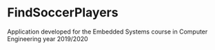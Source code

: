 # FindSoccerPlayers
Application developed for the Embedded Systems course in Computer Engineering year 2019/2020
